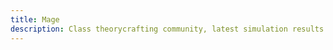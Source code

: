 ```yaml
---
title: Mage
description: Class theorycrafting community, latest simulation results and resources -based on SimulationCraft- for World of Warcraft.
---
```


